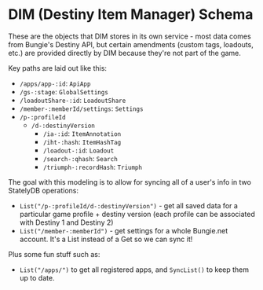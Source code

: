 # DIM (Destiny Item Manager) Schema

These are the objects that DIM stores in its own service - most data comes from Bungie's Destiny API, but certain amendments (custom tags, loadouts, etc.) are provided directly by DIM because they're not part of the game.

Key paths are laid out like this:

- `/apps/app-:id`: `ApiApp`
- `/gs-:stage`: `GlobalSettings`
- `/loadoutShare-:id`: `LoadoutShare`
- `/member-:memberId/settings`: `Settings`
- `/p-:profileId`
  - `/d-:destinyVersion`
    - `/ia-:id`: `ItemAnnotation`
    - `/iht-:hash`: `ItemHashTag`
    - `/loadout-:id`: `Loadout`
    - `/search-:qhash`: `Search`
    - `/triumph-:recordHash`: `Triumph`

The goal with this modeling is to allow for syncing all of a user's info in two StatelyDB operations:

- `List("/p-:profileId/d-:destinyVersion")` - get all saved data for a particular game profile + destiny version (each profile can be associated with Destiny 1 and Destiny 2)
- `List("/member-:memberId")` - get settings for a whole Bungie.net account. It's a List instead of a Get so we can sync it!

Plus some fun stuff such as:

- `List("/apps/")` to get all registered apps, and `SyncList()` to keep them up to date.
